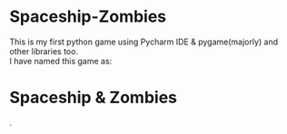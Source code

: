 # Spaceship-Zombies
This is my first python game using Pycharm IDE &amp; pygame(majorly) and other libraries too.<br>
I have named this game as:<br> <h1>Spaceship & Zombies</h1>.
